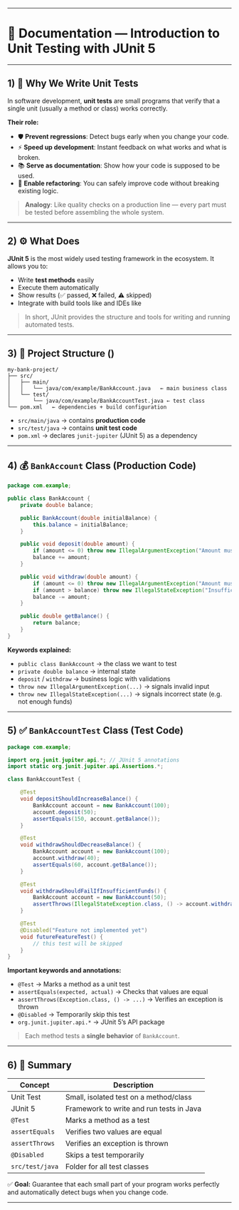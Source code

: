 
---

# 🧪 Documentation — Introduction to Unit Testing with JUnit 5

---

## 1) 📌 Why We Write Unit Tests

In software development, **unit tests** are small programs that verify that a single unit (usually a method or class) works correctly.

**Their role:**

* 🛡️ **Prevent regressions**: Detect bugs early when you change your code.
* ⚡ **Speed up development**: Instant feedback on what works and what is broken.
* 📚 **Serve as documentation**: Show how your code is supposed to be used.
* 🔁 **Enable refactoring**: You can safely improve code without breaking existing logic.

> **Analogy**: Like quality checks on a production line — every part must be tested before assembling the whole system.

---

## 2) ⚙️ What  Does

**JUnit 5** is the most widely used testing framework in the  ecosystem.
It allows you to:

* Write **test methods** easily
* Execute them automatically
* Show results (✅ passed, ❌ failed, ⚠️ skipped)
* Integrate with build tools like  and IDEs like&#x20;

> In short, JUnit provides the structure and tools for writing and running automated tests.

---

## 3) 📁 Project Structure ()

```
my-bank-project/
├── src/
│   ├── main/
│   │   └── java/com/example/BankAccount.java   ← main business class
│   └── test/
│       └── java/com/example/BankAccountTest.java ← test class
└── pom.xml   ← dependencies + build configuration
```

* `src/main/java` → contains **production code**
* `src/test/java` → contains **unit test code**
* `pom.xml` → declares `junit-jupiter` (JUnit 5) as a dependency

---

## 4) 💰 `BankAccount` Class (Production Code)

```java
package com.example;

public class BankAccount {
    private double balance;

    public BankAccount(double initialBalance) {
        this.balance = initialBalance;
    }

    public void deposit(double amount) {
        if (amount <= 0) throw new IllegalArgumentException("Amount must be positive");
        balance += amount;
    }

    public void withdraw(double amount) {
        if (amount <= 0) throw new IllegalArgumentException("Amount must be positive");
        if (amount > balance) throw new IllegalStateException("Insufficient balance");
        balance -= amount;
    }

    public double getBalance() {
        return balance;
    }
}
```

**Keywords explained:**

* `public class BankAccount` → the class we want to test
* `private double balance` → internal state
* `deposit` / `withdraw` → business logic with validations
* `throw new IllegalArgumentException(...)` → signals invalid input
* `throw new IllegalStateException(...)` → signals incorrect state (e.g. not enough funds)

---

## 5) ✅ `BankAccountTest` Class (Test Code)

```java
package com.example;

import org.junit.jupiter.api.*; // JUnit 5 annotations
import static org.junit.jupiter.api.Assertions.*;

class BankAccountTest {

    @Test
    void depositShouldIncreaseBalance() {
        BankAccount account = new BankAccount(100);
        account.deposit(50);
        assertEquals(150, account.getBalance());
    }

    @Test
    void withdrawShouldDecreaseBalance() {
        BankAccount account = new BankAccount(100);
        account.withdraw(40);
        assertEquals(60, account.getBalance());
    }

    @Test
    void withdrawShouldFailIfInsufficientFunds() {
        BankAccount account = new BankAccount(50);
        assertThrows(IllegalStateException.class, () -> account.withdraw(100));
    }

    @Test
    @Disabled("Feature not implemented yet")
    void futureFeatureTest() {
        // this test will be skipped
    }
}
```

**Important keywords and annotations:**

* `@Test` → Marks a method as a unit test
* `assertEquals(expected, actual)` → Checks that values are equal
* `assertThrows(Exception.class, () -> ...)` → Verifies an exception is thrown
* `@Disabled` → Temporarily skip this test
* `org.junit.jupiter.api.*` → JUnit 5’s API package

> Each method tests a **single behavior** of `BankAccount`.

---

## 6) 📝 Summary

| Concept         | Description                              |
| --------------- | ---------------------------------------- |
| Unit Test       | Small, isolated test on a method/class   |
| JUnit 5         | Framework to write and run tests in Java |
| `@Test`         | Marks a method as a test                 |
| `assertEquals`  | Verifies two values are equal            |
| `assertThrows`  | Verifies an exception is thrown          |
| `@Disabled`     | Skips a test temporarily                 |
| `src/test/java` | Folder for all test classes              |

✅ **Goal:** Guarantee that each small part of your program works perfectly and automatically detect bugs when you change code.

---

